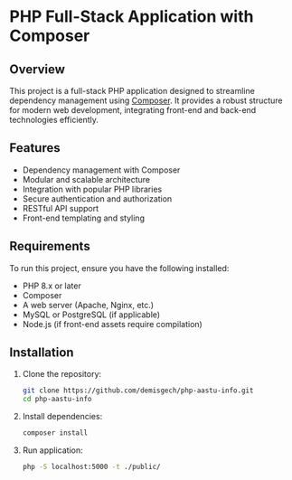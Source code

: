 # PHP Full-Stack Application with Composer

## Overview

This project is a full-stack PHP application designed to streamline dependency management using [Composer](https://getcomposer.org/). It provides a robust structure for modern web development, integrating front-end and back-end technologies efficiently.

## Features

- Dependency management with Composer
- Modular and scalable architecture
- Integration with popular PHP libraries
- Secure authentication and authorization
- RESTful API support
- Front-end templating and styling

## Requirements

To run this project, ensure you have the following installed:

- PHP 8.x or later
- Composer
- A web server (Apache, Nginx, etc.)
- MySQL or PostgreSQL (if applicable)
- Node.js (if front-end assets require compilation)

## Installation

1. Clone the repository:
   ```sh
   git clone https://github.com/demisgech/php-aastu-info.git
   cd php-aastu-info
   ```
2. Install dependencies:
   ```sh
   composer install
   ```
3. Run application:
   ```sh
   php -S localhost:5000 -t ./public/
   ```
